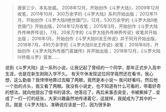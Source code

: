 > 唐家三少，本名张威。
> 2008年12月，开始创作《斗罗大陆》，2009年12月收笔，2011年10月，300万余字的《斗罗大陆》系列开始出版；
> 2012年11月，开始创作《斗罗大陆II绝世唐门》，12月，530万余字的《斗罗大陆II绝世唐门》开始出版，2014年12月收笔；
> 2015年3月，开始创作《斗罗大陆外传神界传说》，7月，20余万字的《斗罗大陆外传神界传说》收笔并开始出版；
> 2016年1月，开始创作《斗罗大陆Ⅲ龙王传说》并于同月开始出版，2018年7月，495万余字的《斗罗大陆Ⅲ龙王传说》收笔；
> 2018年8月，开始创作《斗罗大陆外传唐门英雄传》并开始出版；
> 2018年12月，《斗罗大陆Ⅳ终极斗罗》首发......

说到《斗罗大陆》这一系列小说，让我记起了曾经的一个同学，那年正式步入高中生涯，也是在新生刚刚入学不久。
有天午休发现这位同学竟然还在看书，我心想，这么勤奋？我悻悻地靠过去瞄了两眼，竟然是本小说～ 我问好看吗，然后他一个劲的点头，我又看了两眼。我没有小说史，也不知道有什么可看的，带着好奇的想法，就向他提出了借书的请求。他答应了，再后来事态突变，书被撕掉了...变成了一打一打的纸张，大家兴趣盎然地传递着它，这就样，我就成为了其中的一员。就是《斗罗大陆》。准确说应该是一打，因为很多新